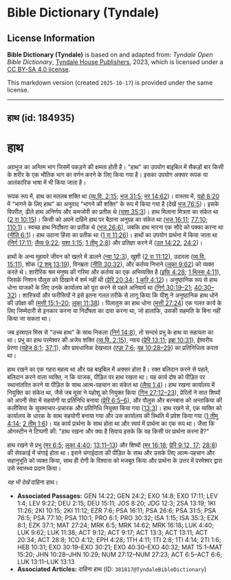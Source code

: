 # Bible Dictionary (Tyndale)

## License Information

**Bible Dictionary (Tyndale)** is based on and adapted from: _Tyndale Open Bible Dictionary_, [Tyndale House Publishers](https://tyndaleopenresources.com/), 2023, which is licensed under a [CC BY-SA 4.0 license](https://creativecommons.org/licenses/by-sa/4.0/legalcode.en).

This markdown version (created `2025-10-17`) is provided under the same license.



--------------------------------

## हाथ (id: 184935)

हाथ
===

अग्रभुज का अन्तिम भाग जिसमें पकड़ने की क्षमता होती है। "हाथ" का उपयोग बाइबिल में सैकड़ों बार किसी के शरीर के एक भौतिक भाग का वर्णन करने के लिए किया गया है। इसका उपयोग अक्सर रूपक या आलंकारिक भाषा में भी किया जाता है।

रूपक रूप में, हाथ का मतलब शक्ति था ([व्य.वि. 2:15](https://ref.ly/Deut2:15); [भज 31:5](https://ref.ly/Ps31:5); [मर 14:62](https://ref.ly/Mark14:62))। वास्तव में, [यहो 8:20](https://ref.ly/Josh8:20) में "भागने के लिए हाथ" का अनुवाद "भागने की शक्ति" के रूप में किया गया है (देखें [भज 76:5](https://ref.ly/Ps76:5))। इसके विपरीत, ढीले हाथ अनिर्णय और कमजोरी का प्रतीक थे ([यशा 35:3](https://ref.ly/Isa35:3))। हाथ मिलाना मित्रता का संकेत था ([2 रा 10:15](https://ref.ly/2Kgs10:15))। किसी को अपने दाहिने हाथ पर बैठाना अनुग्रह का संकेत था ([भज 16:11](https://ref.ly/Ps16:11); [77:10](https://ref.ly/Ps77:10); [110:1](https://ref.ly/Ps110:1))। स्वच्छ हाथ निर्दोषता का प्रतीक थे ([भज 26:6](https://ref.ly/Ps26:6)), जबकि हाथ मारना एक सौदे को पक्का करना था ([नीति 6:1](https://ref.ly/Prov6:1))। हाथ उठाना हिंसा का प्रतीक था ([1 रा 11:26](https://ref.ly/1Kgs11:26))। हाथों का उपयोग प्रार्थना में किया जाता था ([निर्ग 17:11](https://ref.ly/Exod17:11); [लैव्य 9:22](https://ref.ly/Lev9:22); [यशा 1:15](https://ref.ly/Isa1:15); [1 तीमु 2:8](https://ref.ly/1Tim2:8)) और प्रतिज्ञा करने में ([उत 14:22](https://ref.ly/Gen14:22), [24:2](https://ref.ly/Gen24:2))।

हाथों के अन्य मुहावरे जीवन को खतरे में डालने ([न्या 12:3](https://ref.ly/Judg12:3)), खुशी ([2 रा 11:12](https://ref.ly/2Kgs11:12)), उदारता ([व्य.वि. 15:11](https://ref.ly/Deut15:11)), शोक ([2 शमू 13:19](https://ref.ly/2Sam13:19)), विनम्रता ([नीति 30:32](https://ref.ly/Prov30:32)), और कर्तव्य निभाने ([लूका 9:62](https://ref.ly/Luke9:62)) को व्यक्त करते थे। शारीरिक श्रम मनुष्य की गरिमा और कर्तव्य का एक अभिव्यक्ति है ([इफि 4:28](https://ref.ly/Eph4:28); [1 थिस्स 4:11](https://ref.ly/1Thess4:11)), जिसके निशान पौलुस को दिखाने में शर्म नहीं थी ([प्रेरि 20:34](https://ref.ly/Acts20:34); [1 कुरि 4:12](https://ref.ly/1Cor4:12))। अनुष्ठानिक रूप से हाथ धोना याजकों के लिए उनके कार्यालय को पूरा करने से पहले अनिवार्य था ([निर्ग 30:19–21](https://ref.ly/Exod30:19-Exod30:21); [40:30–32](https://ref.ly/Exod40:30-Exod40:32))। शास्त्रियों और फरीसियों ने इसे इतना गलत तरीके से लागू किया कि यीशु ने अनुष्ठानिक हाथ धोने की उपेक्षा की ([मत्ती 15:1–20](https://ref.ly/Matt15:1-Matt15:20); [लूका 11:38](https://ref.ly/Luke11:38))। पिलातुस का हाथ धोना ([मत्ती 27:24](https://ref.ly/Matt27:24)) एक गलत कार्य के लिए जिम्मेदारी से इनकार करना या निर्दोषता का दावा करना था, जो हालांकि, उसकी सहमति के बिना नहीं किया जा सकता था।

जब इस्राएल मिस्र से "उच्च हाथ" के साथ निकला ([निर्ग 14:8](https://ref.ly/Exod14:8)), तो सन्दर्भ प्रभु के हाथ या सहायता का था। प्रभु का हाथ परमेश्वर की अजेय शक्ति ([व्य.वि. 2:15](https://ref.ly/Deut2:15)), न्याय ([प्रेरि 13:11](https://ref.ly/Acts13:11); [इब्रा 10:31](https://ref.ly/Heb10:31)), ईश्वरीय प्रेरणा ([यहेज 8:1](https://ref.ly/Ezek8:1); [37:1](https://ref.ly/Ezek37:1)), और प्रावधानिक देखभाल ([एज्रा 7:6](https://ref.ly/Ezra7:6); [यूह 10:28–29](https://ref.ly/John10:28-John10:29)) का प्रतिनिधित्व करता था।

हाथ रखने का एक गहरा महत्व था और यह बाइबिल में अक्सर होता है। रक्त बलिदान करने से पहले, बलिदान करने वाला व्यक्ति, न कि याजक, पीड़ित पर हाथ रखता था। यह कार्य दोष को पीड़ित पर स्थानांतरित करने या पीड़ित के साथ आत्म\-पहचान का संकेत था ([लैव्य 1:4](https://ref.ly/Lev1:4))। हाथ रखना कार्यालय में नियुक्ति का संकेत था, जैसे जब मूसा ने यहोशू को नियुक्त किया ([गिन 27:12–23](https://ref.ly/Num27:12-Num27:23)), प्रेरितों ने सात शिष्यों को अपनी सेवा में सहयोगी या प्रतिनिधि बनाया ([प्रेरि 6:5–6](https://ref.ly/Acts6:5-Acts6:6)), और पौलुस और बरनबास को अन्ताकिया की कलीसिया के सुसमाचार\-प्रचारक और प्रतिनिधि नियुक्त किया गया ([13:3](https://ref.ly/Acts13:3))। हाथ रखने से, एक व्यक्ति को कार्यालय के धारक के साथ सहयोगी बनाया गया और उस कार्यालय की स्थिति में प्रवेश किया गया ([1 तीमु 4:14](https://ref.ly/1Tim4:14); [2 तीमु 1:6](https://ref.ly/2Tim1:6))। यह कार्य प्रार्थना के साथ होता था और स्वयं में प्रार्थना का एक रूप था। जैसा कि ऑगस्टीन ने टिप्पणी की: "हाथ रखना और क्या है सिवाय इसके कि यह किसी पर प्रार्थना करना है?"

हाथ रखने से प्रभु ([मर 6:5](https://ref.ly/Mark6:5); [लूका 4:40](https://ref.ly/Luke4:40); [13:11–13](https://ref.ly/Luke13:11-Luke13:13)) और शिष्यों ([मर 16:18](https://ref.ly/Mark16:18); [प्रेरि 9:12, 17](https://ref.ly/Acts9:12,Acts9:17); [28:8](https://ref.ly/Acts28:8)) की सेवकाई में चंगाई होता था। इसने चंगाईदाता की पीड़ित के साथ और उसके लिए आत्म\-पहचान और सहानुभूति को व्यक्त किया, साथ ही रोगी के विश्वास को मजबूत किया और प्रार्थना के उत्तर में परमेश्वर द्वारा उसे स्वास्थ्य प्रदान किया। 

*यह भी देखें* दाहिना हाथ।

* **Associated Passages:** GEN 14:22; GEN 24:2; EXO 14:8; EXO 17:11; LEV 1:4; LEV 9:22; DEU 2:15; DEU 15:11; JOS 8:20; JDG 12:3; 2SA 13:19; 1KI 11:26; 2KI 10:15; 2KI 11:12; EZR 7:6; PSA 16:11; PSA 26:6; PSA 31:5; PSA 76:5; PSA 77:10; PSA 110:1; PRO 6:1; PRO 30:32; ISA 1:15; ISA 35:3; EZK 8:1; EZK 37:1; MAT 27:24; MRK 6:5; MRK 14:62; MRK 16:18; LUK 4:40; LUK 9:62; LUK 11:38; ACT 9:12; ACT 9:17; ACT 13:3; ACT 13:11; ACT 20:34; ACT 28:8; 1CO 4:12; EPH 4:28; 1TH 4:11; 1TI 2:8; 1TI 4:14; 2TI 1:6; HEB 10:31; EXO 30:19–EXO 30:21; EXO 40:30–EXO 40:32; MAT 15:1–MAT 15:20; JHN 10:28–JHN 10:29; NUM 27:12–NUM 27:23; ACT 6:5–ACT 6:6; LUK 13:11–LUK 13:13
* **Associated Articles:** दाहिना हाथ (ID: `381817@TyndaleBibleDictionary`)

